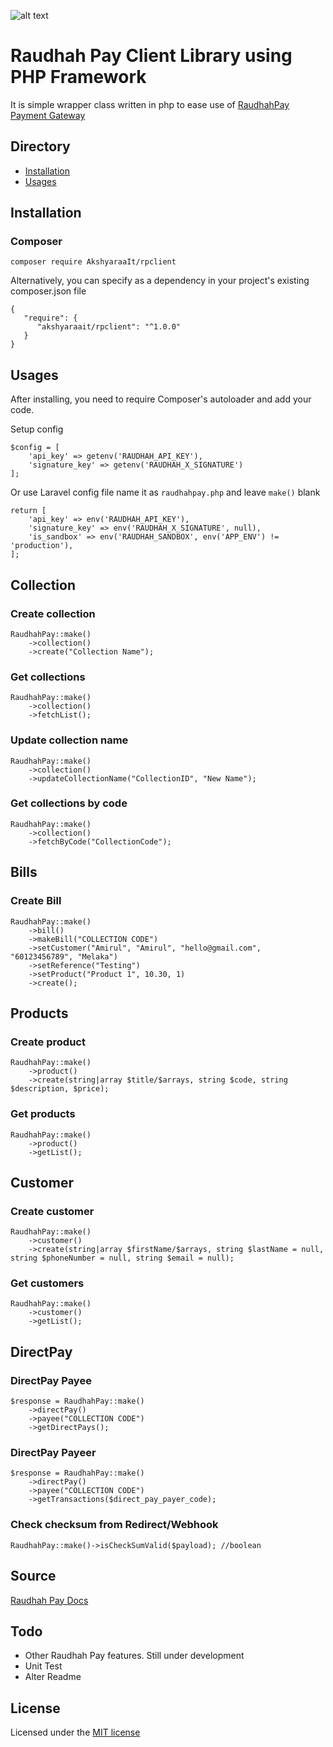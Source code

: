 
![alt text](https://banners.beyondco.de/RPClient.png?theme=dark&packageName=AkshyaraaIt%2Frpclient&pattern=cage&style=style_1&description=It+is+simple+wrapper+class+written+in+php+to+ease+use+of+RaudhahPay+Payment+Gateway&md=1&fontSize=100px&images=cash)


# Raudhah Pay Client Library using PHP Framework

It is simple wrapper class written in php to ease use of [RaudhahPay Payment Gateway](https://www.raudhahpay.com/) 

## Directory
* [Installation](#installation)
* [Usages](#usages)

## Installation

### Composer
```
composer require AkshyaraaIt/rpclient
```
Alternatively, you can specify as a dependency in your project's existing composer.json file
```
{
   "require": {
      "akshyaraait/rpclient": "^1.0.0"
   }
}
```


## Usages
After installing, you need to require Composer's autoloader and add your code.

Setup config
```$xslt
$config = [
    'api_key' => getenv('RAUDHAH_API_KEY'),
    'signature_key' => getenv('RAUDHAH_X_SIGNATURE')
];
```

Or use Laravel config file name it as `raudhahpay.php` and leave `make()` blank
```
return [
    'api_key' => env('RAUDHAH_API_KEY'),
    'signature_key' => env('RAUDHAH_X_SIGNATURE', null),
    'is_sandbox' => env('RAUDHAH_SANDBOX', env('APP_ENV') != 'production'),
];

```

## Collection

### Create collection
```$xslt
RaudhahPay::make()
    ->collection()
    ->create("Collection Name");
```

### Get collections
```$xslt
RaudhahPay::make()
    ->collection()
    ->fetchList(); 
```

### Update collection name
```$xslt
RaudhahPay::make()
    ->collection()
    ->updateCollectionName("CollectionID", "New Name"); 
```

### Get collections by code
```$xslt
RaudhahPay::make()
    ->collection()
    ->fetchByCode("CollectionCode"); 
```


## Bills

### Create Bill
```$xslt
RaudhahPay::make()
    ->bill()
    ->makeBill("COLLECTION CODE")
    ->setCustomer("Amirul", "Amirul", "hello@gmail.com", "60123456789", "Melaka")
    ->setReference("Testing")
    ->setProduct("Product 1", 10.30, 1)
    ->create();
```

## Products

### Create product
```$xslt
RaudhahPay::make()
    ->product()
    ->create(string|array $title/$arrays, string $code, string $description, $price);
```

### Get products
```$xslt
RaudhahPay::make()
    ->product()
    ->getList();
```

## Customer

### Create customer
```$xslt
RaudhahPay::make()
    ->customer()
    ->create(string|array $firstName/$arrays, string $lastName = null, string $phoneNumber = null, string $email = null);
```

### Get customers
```$xslt
RaudhahPay::make()
    ->customer()
    ->getList();
```

## DirectPay

### DirectPay Payee
```
$response = RaudhahPay::make()
    ->directPay()
    ->payee("COLLECTION CODE")
    ->getDirectPays();

```

### DirectPay Payeer
```
$response = RaudhahPay::make()
    ->directPay()
    ->payee("COLLECTION CODE")
    ->getTransactions($direct_pay_payer_code);

```

### Check checksum from Redirect/Webhook
```$xslt
RaudhahPay::make()->isCheckSumValid($payload); //boolean
```

## Source
[Raudhah Pay Docs](https://documenter.getpostman.com/view/9723080/SWE57zKG?version=latest)

## Todo
- Other Raudhah Pay features. Still under development
- Unit Test 
- Alter Readme

## License
Licensed under the [MIT license](http://opensource.org/licenses/MIT)

